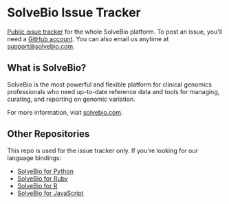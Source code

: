 # SolveBio Issue Tracker

[Public issue tracker](https://github.com/solvebio/SolveBio/issues) for the whole SolveBio platform. To post an issue, you'll need a [GitHub account](https://www.github.com/signup). You can also email us anytime at [support@solvebio.com](mailto:support@solvebio.com).


## What is SolveBio?

SolveBio is the most powerful and flexible platform for clinical genomics professionals who need up-to-date reference data and tools for managing, curating, and reporting on genomic variation.

For more information, visit [solvebio.com](https://www.solvebio.com).


## Other Repositories

This repo is used for the issue tracker only. If you're looking for our language bindings:

* [SolveBio for Python](https://github.com/solvebio/solvebio-python)
* [SolveBio for Ruby](https://github.com/solvebio/solvebio-ruby)
* [SolveBio for R](https://github.com/solvebio/solvebio-r)
* [SolveBio for JavaScript](https://github.com/solvebio/solvebio-js)
